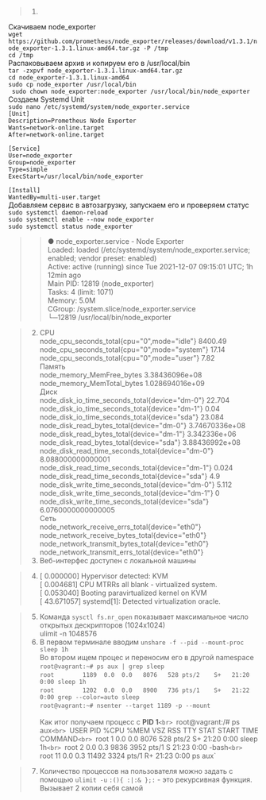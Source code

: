 > 1. 
Скачиваем node_exporter<br>
`wget https://github.com/prometheus/node_exporter/releases/download/v1.3.1/node_exporter-1.3.1.linux-amd64.tar.gz -P /tmp`<br>
`cd /tmp`<br>
Распаковываем архив и копируем его в /usr/local/bin<br>
`tar -zxpvf node_exporter-1.3.1.linux-amd64.tar.gz`<br>
`cd node_exporter-1.3.1.linux-amd64`<br>
`sudo cp node_exporter /usr/local/bin`<br>
` sudo chown node_exporter:node_exporter /usr/local/bin/node_exporter`<br>
Создаем Systemd Unit<br>
`sudo nano /etc/systemd/system/node_exporter.service`<br>
`[Unit]`<br>
`Description=Prometheus Node Exporter`<br>
`Wants=network-online.target`<br>
`After=network-online.target`<br>
` `<br>
`[Service]`<br>
`User=node_exporter`<br>
`Group=node_exporter`<br>
`Type=simple`<br>
`ExecStart=/usr/local/bin/node_exporter`<br>
` `<br>
`[Install]`<br>
`WantedBy=multi-user.target`<br>
Добавляем сервис в автозагрузку, запускаем его и проверяем статус<br>
`sudo systemctl daemon-reload`<br>
`sudo systemctl enable --now node_exporter`<br>
`sudo systemctl status node_exporter`<br>

>>● node_exporter.service - Node Exporter<br>
>>     Loaded: loaded (/etc/systemd/system/node_exporter.service; enabled; vendor preset: enabled)<br>
>>     Active: active (running) since Tue 2021-12-07 09:15:01 UTC; 1h 12min ago<br>
>>   Main PID: 12819 (node_exporter)<br>
>>      Tasks: 4 (limit: 1071)<br>
>>      Memory: 5.0M<br>
>>     CGroup: /system.slice/node_exporter.service<br>
>>             └─12819 /usr/local/bin/node_exporter<br>

> 2. CPU<br>
node_cpu_seconds_total{cpu="0",mode="idle"} 8400.49<br>
node_cpu_seconds_total{cpu="0",mode="system"} 17.14<br>
node_cpu_seconds_total{cpu="0",mode="user"} 7.82<br>
Память<br>
node_memory_MemFree_bytes 3.38436096e+08<br>
node_memory_MemTotal_bytes 1.028694016e+09<br>
Диск<br>
node_disk_io_time_seconds_total{device="dm-0"} 22.704<br>
node_disk_io_time_seconds_total{device="dm-1"} 0.04<br>
node_disk_io_time_seconds_total{device="sda"} 23.084<br>
node_disk_read_bytes_total{device="dm-0"} 3.74670336e+08<br>
node_disk_read_bytes_total{device="dm-1"} 3.342336e+06<br>
node_disk_read_bytes_total{device="sda"} 3.88436992e+08<br>
node_disk_read_time_seconds_total{device="dm-0"} 8.088000000000001<br>
node_disk_read_time_seconds_total{device="dm-1"} 0.024<br>
node_disk_read_time_seconds_total{device="sda"} 4.9<br>
node_disk_write_time_seconds_total{device="dm-0"} 5.112<br>
node_disk_write_time_seconds_total{device="dm-1"} 0<br>
node_disk_write_time_seconds_total{device="sda"} 6.0760000000000005<br>
Сеть<br>
node_network_receive_errs_total{device="eth0"}<br>
node_network_receive_bytes_total{device="eth0"}<br>
node_network_transmit_bytes_total{device="eth0"}<br>
node_network_transmit_errs_total{device="eth0"}<br>
> 3. Веб-интерфес доступен с локальной машины<br>

> 4.    [    0.000000] Hypervisor detected: KVM<br>
        [    0.004681] CPU MTRRs all blank - virtualized system.<br>
        [    0.053040] Booting paravirtualized kernel on KVM<br>
        [   43.671057] systemd[1]: Detected virtualization oracle.<br>

> 5. Команда `sysctl fs.nr_open` показывает максимальное число открытых дескрипторов (1024х1024)<br>
     ulimit -n 1048576<br>
> 6.  В первом терминале вводим `unshare -f --pid --mount-proc sleep 1h`<br>
    Во втором ищем процес и переносим его в другой namespace<br>
    `root@vagrant:~# ps aux | grep sleep`<br>
    `root        1189  0.0  0.0   8076   528 pts/2    S+   21:20   0:00 sleep 1h`<br>
    `root        1202  0.0  0.0   8900   736 pts/1    S+   21:22   0:00 grep --color=auto sleep`<br>
    `root@vagrant:~# nsenter --target 1189 -p --mount`<br>
    <br>
    Как итог получаем процесс с <b>PID 1</b>`<br>
    `root@vagrant:/# ps aux`<br>
    `USER         PID %CPU %MEM    VSZ   RSS TTY      STAT START   TIME COMMAND`<br>
    `root           1  0.0  0.0   8076   528 pts/2    S+   21:20   0:00 sleep 1h`<br>
    `root           2  0.0  0.3   9836  3952 pts/1    S    21:23   0:00 -bash`<br>
    `root          11  0.0  0.3  11492  3324 pts/1    R+   21:23   0:00 ps aux`<br>

> 7. Количество процессов на пользователя можно задать с помощью `ulimit -u`
`:(){ :|:& };:` - это рекурсивная функция. Вызывает 2 копии себя самой